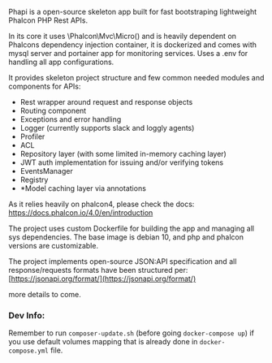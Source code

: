 Phapi is a open-source skeleton app built for fast bootstraping lightweight Phalcon PHP Rest APIs.

In its core it uses \Phalcon\Mvc\Micro() and is heavily dependent on Phalcons dependency injection container, it is dockerized and comes with mysql server and portainer app for monitoring services. Uses a .env for handling all app configurations.

It provides skeleton project structure and few common needed modules and components for APIs:
 - Rest wrapper around request and response objects
 - Routing component
 - Exceptions and error handling
 - Logger (currently supports slack and loggly agents)
 - Profiler
 - ACL
 - Repository layer (with some limited in-memory caching layer)
 - JWT auth implementation for issuing and/or verifying tokens
 - EventsManager
 - Registry
 - *Model caching layer via annotations


As it relies heavily on phalcon4, please check the docs: https://docs.phalcon.io/4.0/en/introduction

The project uses custom Dockerfile for building the app and managing all sys dependencies. The base image is debian 10, and php and phalcon versions are customizable.
 
The project implements open-source JSON:API specification and all response/requests formats have been structured per:
[https://jsonapi.org/format/](https://jsonapi.org/format/)
 
more details to come.

### Dev Info:
Remember to run `composer-update.sh` (before going `docker-compose up`) if you use default volumes mapping that is already done in `docker-compose.yml` file.